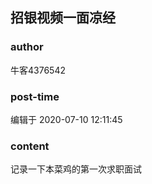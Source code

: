 ## 招银视频一面凉经
### author 
牛客4376542
### post-time 

编辑于  2020-07-10 12:11:45
### content 
<div class="post-topic-des nc-post-content">
 <div>
  记录一下本菜鸡的第一次求职面试
 </div>
 <div>
  <br/>
 </div>
 <div>
  <img alt="" src="https://uploadfiles.nowcoder.com/images/20200709/4376542_1594302408479_2A52A0BE4B23FAE6328A3F0E22C7BC29"/>
  <br/>
 </div>
</div>
